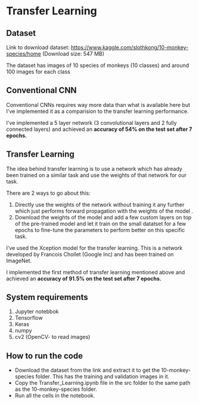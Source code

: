 # Transfer Learning

## Dataset
Link to download dataset: https://www.kaggle.com/slothkong/10-monkey-species/home (Download size: 547 MB)

The dataset has images of 10 species of monkeys (10 classes) and around 100 images for each class 

## Conventional CNN
Conventional CNNs requires way more data than what is available here but I've implemented it as a comparision to the transfer learning performance.

I've implemented a 5 layer network (3 convolutional layers and 2 fully connected layers) and achieved an **accuracy of 54% on the test set after 7 epochs.**

## Transfer Learning
The idea behind transfer learning is to use a network which has already been trained on a similar task and use the weights of that network for our task.

There are 2 ways to go about this:
1. Directly use the weights of the network without training it any further which just performs forward propagation with the weights of the model .
2. Download the weights of the model and add a few custom layers on top of the pre-trained model and let it train on the small datatset for a few epochs to fine-tune the parameters to perform better on this specific task.

I've used the Xception model for the transfer learning. This is a network developed by Francois Chollet (Google Inc) and has been trained on ImageNet.

I implemented the first method of transfer learning mentioned above and achieved an **accuracy of 91.5% on the test set after 7 epochs.**

## System requirements
1. Jupyter notebbok
2. Tensorflow
3. Keras
4. numpy
5. cv2 (OpenCV- to read images)

## How to run the code
* Download the dataset from the link and extract it to get the 10-monkey-species folder. This has the training and validation images in it.
* Copy the Transfer_Learning.ipynb file in the src folder to the same path as the 10-monkey-species folder.
* Run all the cells in the notebook.
